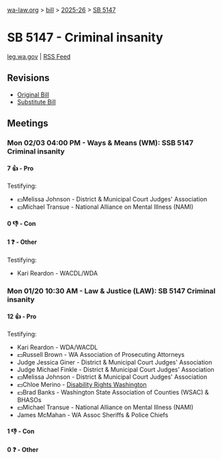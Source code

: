 [wa-law.org](/) > [bill](/bill/) > [2025-26](/bill/2025-26/) > [SB 5147](/bill/2025-26/sb/5147/)

# SB 5147 - Criminal insanity
[leg.wa.gov](https://app.leg.wa.gov/billsummary?BillNumber=5147&Year=2025&Initiative=false) | [RSS Feed](./rss.xml)

## Revisions
* [Original Bill](1/)
* [Substitute Bill](S/)

## Meetings
### Mon 02/03 04:00 PM - Ways & Means (WM): SSB 5147 Criminal insanity
#### 7 👍 - Pro
Testifying:
* 💵Melissa Johnson - District & Municipal Court Judges' Association
* 💵Michael Transue - National Alliance on Mental Illness (NAMI)

#### 0 👎 - Con

#### 1 ❓ - Other
Testifying:
* Kari Reardon - WACDL/WDA

### Mon 01/20 10:30 AM - Law & Justice (LAW): SB 5147 Criminal insanity
#### 12 👍 - Pro
Testifying:
* Kari Reardon - WDA/WACDL
* 💵Russell Brown - WA Association of Prosecuting Attorneys
* Judge Jessica Giner - District & Municipal Court Judges' Association
* Judge Michael Finkle - District & Municipal Court Judges' Association
* 💵Melissa Johnson - District & Municipal Court Judges' Association
* 💵Chloe Merino - [Disability Rights Washington](/org/disability_rights_washington/)
* 💵Brad Banks - Washington State Association of Counties (WSAC) & BHASOs
* 💵Michael Transue - National Alliance on Mental Illness (NAMI)
* James McMahan - WA Assoc Sheriffs & Police Chiefs

#### 1 👎 - Con

#### 0 ❓ - Other
